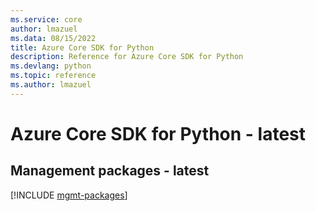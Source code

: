```yaml
---
ms.service: core
author: lmazuel
ms.data: 08/15/2022
title: Azure Core SDK for Python
description: Reference for Azure Core SDK for Python
ms.devlang: python
ms.topic: reference
ms.author: lmazuel
---
```

# Azure Core SDK for Python - latest

## Management packages - latest
[!INCLUDE [mgmt-packages](core-mgmt-index.md)]